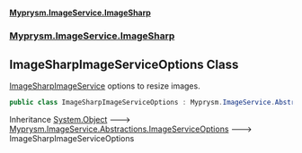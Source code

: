 #### [Myprysm.ImageService.ImageSharp](index.md 'index')
### [Myprysm.ImageService.ImageSharp](index.md#Myprysm_ImageService_ImageSharp 'Myprysm.ImageService.ImageSharp')
## ImageSharpImageServiceOptions Class
[ImageSharpImageService](Myprysm_ImageService_ImageSharp_ImageSharpImageService.md 'Myprysm.ImageService.ImageSharp.ImageSharpImageService') options to resize images.  
            
```csharp
public class ImageSharpImageServiceOptions : Myprysm.ImageService.Abstractions.ImageServiceOptions
```

Inheritance [System.Object](https://docs.microsoft.com/en-us/dotnet/api/System.Object 'System.Object') &#129106; [Myprysm.ImageService.Abstractions.ImageServiceOptions](https://docs.microsoft.com/en-us/dotnet/api/Myprysm.ImageService.Abstractions.ImageServiceOptions 'Myprysm.ImageService.Abstractions.ImageServiceOptions') &#129106; ImageSharpImageServiceOptions  
